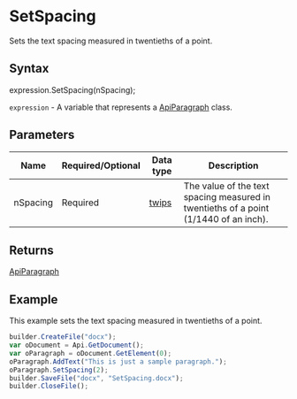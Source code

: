 # SetSpacing

Sets the text spacing measured in twentieths of a point.

## Syntax

expression.SetSpacing(nSpacing);

`expression` - A variable that represents a [ApiParagraph](../ApiParagraph.md) class.

## Parameters

| **Name** | **Required/Optional** | **Data type** | **Description** |
| ------------- | ------------- | ------------- | ------------- |
| nSpacing | Required | [twips](../../../Enumerations/twips.md) | The value of the text spacing measured in twentieths of a point (1/1440 of an inch). |

## Returns

[ApiParagraph](../ApiParagraph.md)

## Example

This example sets the text spacing measured in twentieths of a point.

```javascript
builder.CreateFile("docx");
var oDocument = Api.GetDocument();
var oParagraph = oDocument.GetElement(0);
oParagraph.AddText("This is just a sample paragraph.");
oParagraph.SetSpacing(2);
builder.SaveFile("docx", "SetSpacing.docx");
builder.CloseFile();
```